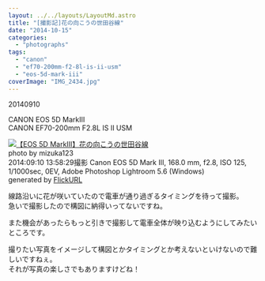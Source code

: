 ```yaml
---
layout: ../../layouts/LayoutMd.astro
title: "[撮影記]花の向こうの世田谷線"
date: "2014-10-15"
categories: 
  - "photographs"
tags: 
  - "canon"
  - "ef70-200mm-f2-8l-is-ii-usm"
  - "eos-5d-mark-iii"
coverImage: "IMG_2434.jpg"
---
```


20140910

CANON EOS 5D MarkⅢ  
CANON EF70-200mm F2.8L IS II USM

[![【EOS 5D MarkⅢ】花の向こうの世田谷線](images/15196505675_3e4ea69331_b.jpg)](https://www.flickr.com/photos/mizuka123/15196505675/sizes/l/ "花の向こうの世田谷線")  
photo by mizuka123  
2014:09:10 13:58:29撮影 Canon EOS 5D Mark III, 168.0 mm, f2.8, ISO 125, 1/1000sec, 0EV, Adobe Photoshop Lightroom 5.6 (Windows)  
generated by [FlickURL](https://itunes.apple.com/jp/app/flickurl/id817330241?mt=8)

線路沿いに花が咲いていたので電車が通り過ぎるタイミングを待って撮影。  
急いで撮影したので構図に納得いってないですね。

また機会があったらもっと引きで撮影して電車全体が映り込むようにしてみたいところです。

撮りたい写真をイメージして構図とかタイミングとか考えないといけないので難しいですねぇ。  
それが写真の楽しさでもありますけどね！
